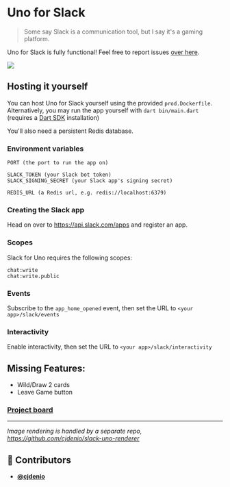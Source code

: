 <!-- DO NOT REMOVE - contributor_list:data:start:["cjdenio"]:end -->

# Uno for Slack

> Some say Slack is a communication tool, but I say it's a gaming platform.

Uno for Slack is fully functional! Feel free to report issues [over here](https://github.com/cjdenio/slack-uno/issues).

![](https://cloud-cfqwrizot.vercel.app/image.png)

## Hosting it yourself

You can host Uno for Slack yourself using the provided `prod.Dockerfile`. Alternatively, you may run the app yourself with `dart bin/main.dart` (requires a [Dart SDK](https://dart.dev) installation)

You'll also need a persistent Redis database.

### Environment variables

```
PORT (the port to run the app on)

SLACK_TOKEN (your Slack bot token)
SLACK_SIGNING_SECRET (your Slack app's signing secret)

REDIS_URL (a Redis url, e.g. redis://localhost:6379)
```

### Creating the Slack app

Head on over to https://api.slack.com/apps and register an app.

### Scopes

Slack for Uno requires the following scopes:
```
chat:write
chat:write.public
```

### Events

Subscribe to the `app_home_opened` event, then set the URL to `<your app>/slack/events`

### Interactivity

Enable interactivity, then set the URL to `<your app>/slack/interactivity`

## Missing Features:

- Wild/Draw 2 cards
- Leave Game button

### [Project board](https://github.com/cjdenio/slack-uno/projects/1)

---

_Image rendering is handled by a separate repo, https://github.com/cjdenio/slack-uno-renderer_

<!-- DO NOT REMOVE - contributor_list:start -->

## 👥 Contributors

- **[@cjdenio](https://github.com/cjdenio)**

<!-- DO NOT REMOVE - contributor_list:end -->
